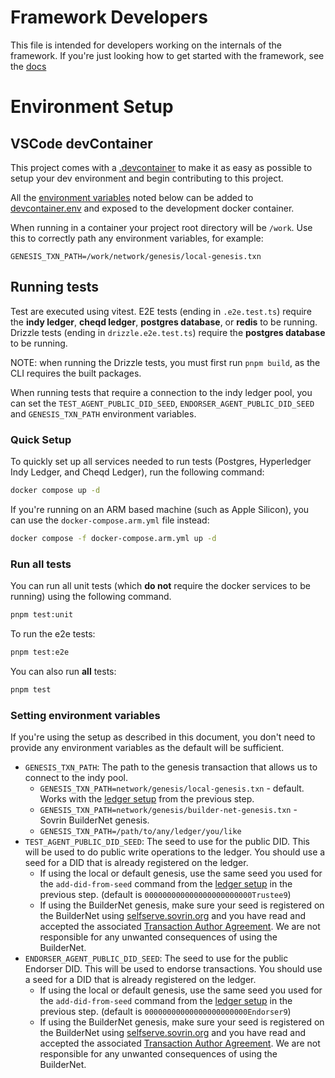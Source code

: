 # Framework Developers

This file is intended for developers working on the internals of the framework. If you're just looking how to get started with the framework, see the [docs](./docs)

# Environment Setup

## VSCode devContainer

This project comes with a [.devcontainer](./devcontainer) to make it as easy as possible to setup your dev environment and begin contributing to this project.

All the [environment variables](https://code.visualstudio.com/remote/advancedcontainers/environment-variables) noted below can be added to [devcontainer.env](./devcontainer.env) and exposed to the development docker container.

When running in a container your project root directory will be `/work`. Use this to correctly path any environment variables, for example:

```console
GENESIS_TXN_PATH=/work/network/genesis/local-genesis.txn
```

## Running tests

Test are executed using vitest. E2E tests (ending in `.e2e.test.ts`) require the **indy ledger**, **cheqd ledger**, **postgres database**, or **redis** to be running. Drizzle tests (ending in `drizzle.e2e.test.ts`) require the **postgres database** to be running.

NOTE: when running the Drizzle tests, you must first run `pnpm build`, as the CLI requires the built packages.

When running tests that require a connection to the indy ledger pool, you can set the `TEST_AGENT_PUBLIC_DID_SEED`, `ENDORSER_AGENT_PUBLIC_DID_SEED` and `GENESIS_TXN_PATH` environment variables.

### Quick Setup

To quickly set up all services needed to run tests (Postgres, Hyperledger Indy Ledger, and Cheqd Ledger), run the following command:

```sh
docker compose up -d
```

If you're running on an ARM based machine (such as Apple Silicon), you can use the `docker-compose.arm.yml` file instead:

```sh
docker compose -f docker-compose.arm.yml up -d
```

### Run all tests

You can run all unit tests (which **do not** require the docker services to be running) using the following command.

```sh
pnpm test:unit
```

To run the e2e tests:

```sh
pnpm test:e2e
```

You can also run **all** tests:

```sh
pnpm test
```

### Setting environment variables

If you're using the setup as described in this document, you don't need to provide any environment variables as the default will be sufficient.

- `GENESIS_TXN_PATH`: The path to the genesis transaction that allows us to connect to the indy pool.
  - `GENESIS_TXN_PATH=network/genesis/local-genesis.txn` - default. Works with the [ledger setup](#setup-indy-ledger) from the previous step.
  - `GENESIS_TXN_PATH=network/genesis/builder-net-genesis.txn` - Sovrin BuilderNet genesis.
  - `GENESIS_TXN_PATH=/path/to/any/ledger/you/like`
- `TEST_AGENT_PUBLIC_DID_SEED`: The seed to use for the public DID. This will be used to do public write operations to the ledger. You should use a seed for a DID that is already registered on the ledger.
  - If using the local or default genesis, use the same seed you used for the `add-did-from-seed` command from the [ledger setup](#setup-indy-ledger) in the previous step. (default is `000000000000000000000000Trustee9`)
  - If using the BuilderNet genesis, make sure your seed is registered on the BuilderNet using [selfserve.sovrin.org](https://selfserve.sovrin.org/) and you have read and accepted the associated [Transaction Author Agreement](https://github.com/sovrin-foundation/sovrin/blob/master/TAA/TAA.md). We are not responsible for any unwanted consequences of using the BuilderNet.
- `ENDORSER_AGENT_PUBLIC_DID_SEED`: The seed to use for the public Endorser DID. This will be used to endorse transactions. You should use a seed for a DID that is already registered on the ledger.
  - If using the local or default genesis, use the same seed you used for the `add-did-from-seed` command from the [ledger setup](#setup-indy-ledger) in the previous step. (default is `00000000000000000000000Endorser9`)
  - If using the BuilderNet genesis, make sure your seed is registered on the BuilderNet using [selfserve.sovrin.org](https://selfserve.sovrin.org/) and you have read and accepted the associated [Transaction Author Agreement](https://github.com/sovrin-foundation/sovrin/blob/master/TAA/TAA.md). We are not responsible for any unwanted consequences of using the BuilderNet.

